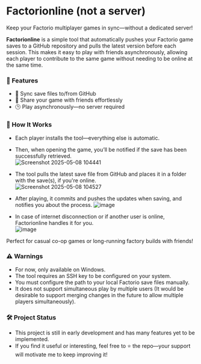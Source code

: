 # Factorionline (not a server)  
Keep your Factorio multiplayer games in sync—without a dedicated server!

**Factorionline** is a simple tool that automatically pushes your Factorio game saves to a GitHub repository and pulls the latest version before each session. This makes it easy to play with friends asynchronously, allowing each player to contribute to the same game without needing to be online at the same time.

### 🔧 Features  
- 📂 Sync save files to/from GitHub  
- 🤝 Share your game with friends effortlessly  
- 🕒 Play asynchronously—no server required  

### 🚀 How It Works  
- Each player installs the tool—everything else is automatic.  
- Then, when opening the game, you’ll be notified if the save has been successfully retrieved.  
  ![Screenshot 2025-05-08 104441](https://github.com/user-attachments/assets/8543eced-3d82-40e2-8f42-0981d5452bab)

- The tool pulls the latest save file from GitHub and places it in a folder with the save(s), if you're online.  
 ![Screenshot 2025-05-08 104527](https://github.com/user-attachments/assets/bf215426-63d8-42a2-9095-e33811e5b650)

- After playing, it commits and pushes the updates when saving, and notifies you about the process.
  ![image](https://github.com/user-attachments/assets/3057fea8-da00-4fb7-b663-40cef89da435)

- In case of internet disconnection or if another user is online, Factorionline handles it for you.  
![image](https://github.com/user-attachments/assets/3ee41cdd-71c5-49ae-b426-f83fede868ce)

Perfect for casual co-op games or long-running factory builds with friends!

### ⚠️ Warnings
- For now, only available on Windows.
- The tool requires an SSH key to be configured on your system.
- You must configure the path to your local Factorio save files manually.
- It does not support simultaneous play by multiple users (It would be desirable to support merging changes in the future to allow multiple players simultaneously).

### 🛠️ Project Status  
- This project is still in early development and has many features yet to be implemented.  
- If you find it useful or interesting, feel free to ⭐️ the repo—your support will motivate me to keep improving it!
